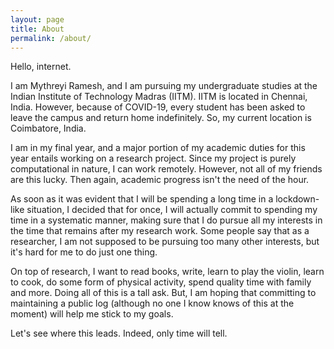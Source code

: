```yaml
---
layout: page
title: About
permalink: /about/
---
```

Hello, internet.

I am Mythreyi Ramesh, and I am pursuing my undergraduate studies at the Indian Institute of Technology Madras (IITM). IITM is located in Chennai, India. However, because of COVID-19, every student has been asked to leave the campus and return home indefinitely. So, my current location is Coimbatore, India.

I am in my final year, and a major portion of my academic duties for this year entails working on a research project. Since my project is purely computational in nature, I can work remotely. However, not all of my friends are this lucky. Then again, academic progress isn't the need of the hour.

As soon as it was evident that I will be spending a long time in a lockdown-like
situation, I decided that for once, I will actually commit to spending my time in a systematic manner, making sure that I do pursue all my interests in the time that remains after my research work. Some people say that as a researcher, I am not supposed to be pursuing too many other interests, but it's hard for me to do just one thing.

On top of research, I want to read books, write, learn to play the violin, learn to cook, do some form of physical activity, spend quality time with family and more. Doing all of this is a tall ask. But, I am hoping that committing to maintaining a public log (although no one I know knows of this at the moment) will help me stick to my goals.

Let's see where this leads. Indeed, only time will tell.
